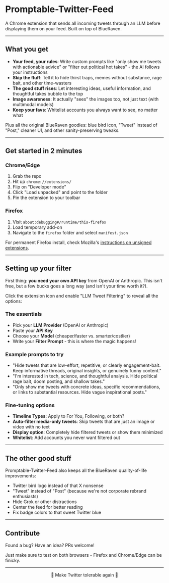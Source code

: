 <h1>Promptable-Twitter-Feed</h1>

A Chrome extension that sends all incoming tweets through an LLM before displaying them on your feed. Built on top of BlueRaven.

---

## What you get

- **Your feed, your rules**: Write custom prompts like "only show me tweets with actionable advice" or "filter out political hot takes" - the AI follows your instructions
- **Skip the fluff**: Tell it to hide thirst traps, memes without substance, rage bait, and other time-wasters
- **The good stuff rises**: Let interesting ideas, useful information, and thoughtful takes bubble to the top
- **Image awareness**: It actually "sees" the images too, not just text (with multimodal models)
- **Keep your favs**: Whitelist accounts you always want to see, no matter what

Plus all the original BlueRaven goodies: blue bird icon, "Tweet" instead of "Post," cleaner UI, and other sanity-preserving tweaks.

---

## Get started in 2 minutes

### Chrome/Edge
1. Grab the repo
2. Hit up `chrome://extensions/`
3. Flip on "Developer mode"
4. Click "Load unpacked" and point to the folder
5. Pin the extension to your toolbar

### Firefox
1. Visit `about:debugging#/runtime/this-firefox`
2. Load temporary add-on
3. Navigate to the `firefox` folder and select `manifest.json`

For permanent Firefox install, check Mozilla's [instructions on unsigned extensions](https://wiki.mozilla.org/Add-ons/Extension_Signing#Unbranded_Builds).

---

## Setting up your filter

First thing: **you need your own API key** from OpenAI or Anthropic. This isn't free, but a few bucks goes a long way (and isn't your time worth it?).

Click the extension icon and enable "LLM Tweet Filtering" to reveal all the options:

### The essentials

- Pick your **LLM Provider** (OpenAI or Anthropic)
- Paste your **API Key**
- Choose your **Model** (cheaper/faster vs. smarter/costlier)
- Write your **Filter Prompt** - this is where the magic happens!

### Example prompts to try

- "Hide tweets that are low-effort, repetitive, or clearly engagement-bait. Keep informative threads, original insights, or genuinely funny content."
- "I'm interested in tech, science, and thoughtful analysis. Hide political rage bait, doom posting, and shallow takes."
- "Only show me tweets with concrete ideas, specific recommendations, or links to substantial resources. Hide vague inspirational posts."

### Fine-tuning options

- **Timeline Types**: Apply to For You, Following, or both?
- **Auto-filter media-only tweets**: Skip tweets that are just an image or video with no text
- **Display option**: Completely hide filtered tweets or show them minimized
- **Whitelist**: Add accounts you never want filtered out

---

## The other good stuff

Promptable-Twitter-Feed also keeps all the BlueRaven quality-of-life improvements:

- Twitter bird logo instead of that X nonsense
- "Tweet" instead of "Post" (because we're not corporate rebrand enthusiasts)
- Hide Grok or other distractions
- Center the feed for better reading
- Fix badge colors to that sweet Twitter blue

---

## Contribute

Found a bug? Have an idea? PRs welcome!

Just make sure to test on both browsers - Firefox and Chrome/Edge can be finicky.

---

<div align="center">
🩵 Make Twitter tolerable again 🩵
</div>